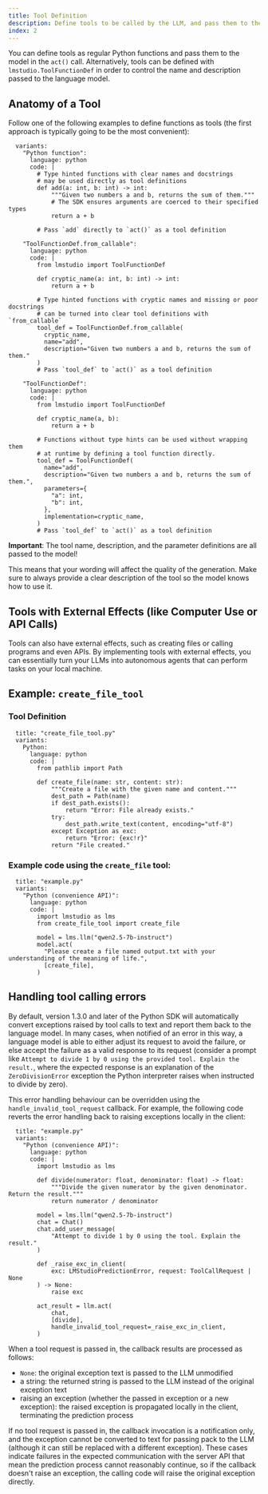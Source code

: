 ```yaml
---
title: Tool Definition
description: Define tools to be called by the LLM, and pass them to the model in the `act()` call.
index: 2
---
```


You can define tools as regular Python functions and pass them to the model in the `act()` call.
Alternatively, tools can be defined with `lmstudio.ToolFunctionDef` in order to control the
name and description passed to the language model.

## Anatomy of a Tool

Follow one of the following examples to define functions as tools (the first approach
is typically going to be the most convenient):

```lms_code_snippet
  variants:
    "Python function":
      language: python
      code: |
        # Type hinted functions with clear names and docstrings
        # may be used directly as tool definitions
        def add(a: int, b: int) -> int:
            """Given two numbers a and b, returns the sum of them."""
            # The SDK ensures arguments are coerced to their specified types
            return a + b

        # Pass `add` directly to `act()` as a tool definition

    "ToolFunctionDef.from_callable":
      language: python
      code: |
        from lmstudio import ToolFunctionDef

        def cryptic_name(a: int, b: int) -> int:
            return a + b

        # Type hinted functions with cryptic names and missing or poor docstrings
        # can be turned into clear tool definitions with `from_callable`
        tool_def = ToolFunctionDef.from_callable(
          cryptic_name,
          name="add",
          description="Given two numbers a and b, returns the sum of them."
        )
        # Pass `tool_def` to `act()` as a tool definition

    "ToolFunctionDef":
      language: python
      code: |
        from lmstudio import ToolFunctionDef

        def cryptic_name(a, b):
            return a + b

        # Functions without type hints can be used without wrapping them
        # at runtime by defining a tool function directly.
        tool_def = ToolFunctionDef(
          name="add",
          description="Given two numbers a and b, returns the sum of them.",
          parameters={
            "a": int,
            "b": int,
          },
          implementation=cryptic_name,
        )
        # Pass `tool_def` to `act()` as a tool definition

```

**Important**: The tool name, description, and the parameter definitions are all passed to the model!

This means that your wording will affect the quality of the generation. Make sure to always provide a clear description of the tool so the model knows how to use it.

## Tools with External Effects (like Computer Use or API Calls)

Tools can also have external effects, such as creating files or calling programs and even APIs. By implementing tools with external effects, you
can essentially turn your LLMs into autonomous agents that can perform tasks on your local machine.

## Example: `create_file_tool`

### Tool Definition

```lms_code_snippet
  title: "create_file_tool.py"
  variants:
    Python:
      language: python
      code: |
        from pathlib import Path

        def create_file(name: str, content: str):
            """Create a file with the given name and content."""
            dest_path = Path(name)
            if dest_path.exists():
                return "Error: File already exists."
            try:
                dest_path.write_text(content, encoding="utf-8")
            except Exception as exc:
                return "Error: {exc!r}"
            return "File created."

```

### Example code using the `create_file` tool:

```lms_code_snippet
  title: "example.py"
  variants:
    "Python (convenience API)":
      language: python
      code: |
        import lmstudio as lms
        from create_file_tool import create_file

        model = lms.llm("qwen2.5-7b-instruct")
        model.act(
          "Please create a file named output.txt with your understanding of the meaning of life.",
          [create_file],
        )
```

## Handling tool calling errors

By default, version 1.3.0 and later of the Python SDK will automatically convert
exceptions raised by tool calls to text and report them back to the language model.
In many cases, when notified of an error in this way, a language model is able
to either adjust its request to avoid the failure, or else accept the failure as
a valid response to its request (consider a prompt like `Attempt to divide 1 by 0
using the provided tool. Explain the result.`, where the expected
response is an explanation of the `ZeroDivisionError` exception the Python
interpreter raises when instructed to divide by zero).

This error handling behaviour can be overridden using the `handle_invalid_tool_request`
callback. For example, the following code reverts the error handling back to raising
exceptions locally in the client:

```lms_code_snippet
  title: "example.py"
  variants:
    "Python (convenience API)":
      language: python
      code: |
        import lmstudio as lms

        def divide(numerator: float, denominator: float) -> float:
            """Divide the given numerator by the given denominator. Return the result."""
            return numerator / denominator

        model = lms.llm("qwen2.5-7b-instruct")
        chat = Chat()
        chat.add_user_message(
            "Attempt to divide 1 by 0 using the tool. Explain the result."
        )

        def _raise_exc_in_client(
            exc: LMStudioPredictionError, request: ToolCallRequest | None
        ) -> None:
            raise exc

        act_result = llm.act(
            chat,
            [divide],
            handle_invalid_tool_request=_raise_exc_in_client,
        )
```

When a tool request is passed in, the callback results are processed as follows:

* `None`: the original exception text is passed to the LLM unmodified
* a string: the returned string is passed to the LLM instead of the original
  exception text
* raising an exception (whether the passed in exception or a new exception):
  the raised exception is propagated locally in the client, terminating the
  prediction process

If no tool request is passed in, the callback invocation is a notification only,
and the exception cannot be converted to text for passing pack to the LLM
(although it can still be replaced with a different exception). These cases
indicate failures in the expected communication with the server API that mean
the prediction process cannot reasonably continue, so if the callback doesn't
raise an exception, the calling code will raise the original exception directly.
